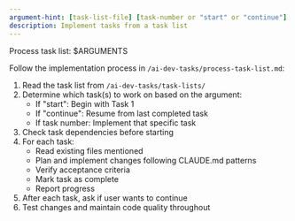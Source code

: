 ```yaml
---
argument-hint: [task-list-file] [task-number or "start" or "continue"]
description: Implement tasks from a task list
---
```


Process task list: $ARGUMENTS

Follow the implementation process in `/ai-dev-tasks/process-task-list.md`:

1. Read the task list from `/ai-dev-tasks/task-lists/`
2. Determine which task(s) to work on based on the argument:
   - If "start": Begin with Task 1
   - If "continue": Resume from last completed task
   - If task number: Implement that specific task
3. Check task dependencies before starting
4. For each task:
   - Read existing files mentioned
   - Plan and implement changes following CLAUDE.md patterns
   - Verify acceptance criteria
   - Mark task as complete
   - Report progress
5. After each task, ask if user wants to continue
6. Test changes and maintain code quality throughout
